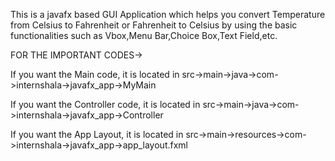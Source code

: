 This is a javafx based GUI Application which helps you convert Temperature from Celsius to Fahrenheit or Fahrenheit to Celsius by using the basic functionalities such as Vbox,Menu Bar,Choice Box,Text Field,etc.

FOR THE IMPORTANT CODES->

If you want the Main code, it is located in src->main->java->com->internshala->javafx_app->MyMain

If you want the Controller code, it is located in src->main->java->com->internshala->javafx_app->Controller

If you want the App Layout, it is located in src->main->resources->com->internshala->javafx_app->app_layout.fxml
